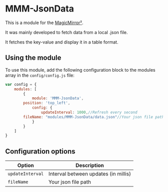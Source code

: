 # MMM-JsonData

This is a module for the [MagicMirror²](https://github.com/MichMich/MagicMirror/).

It was mainly developed to fetch data from a local .json file.

It fetches the key-value and display it in a table format.

## Using the module

To use this module, add the following configuration block to the modules array in the `config/config.js` file:
```js
var config = {
    modules: [
        {
            module: 'MMM-JsonData',
	    position: 'top_left',
            config: {
                updateInterval: 1000,//Refresh every second
		fileName: "modules/MMM-JsonData/data.json"//Your json file path
            }
        }
    ]
}
```

## Configuration options

| Option           | Description
|----------------- |-----------
| `updateInterval` | Interval between updates (in millis)
| `fileName`       | Your json file path

